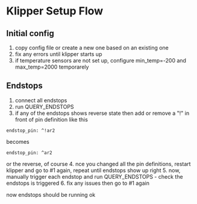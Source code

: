 # Klipper Setup Flow

## Initial config
1. copy config file or create a new one based on an existing one
2. fix any errors until klipper starts up
3. if temperature sensors are not set up, configure min_temp=-200 and max_temp=2000 temporarely

## Endstops
1. connect all endstops
2. run QUERY_ENDSTOPS
3. if any of the endstops shows reverse state then add or remove a "!" in front of pin definition like this
```
endstop_pin: ^!ar2
```
becomes
```
endstop_pin: ^ar2
```
or the reverse, of course
4. nce you changed all the pin definitions, restart klipper and go to #1 again, repeat until endstops show up right
5. now, manually trigger each endstop and run QUERY_ENDSTOPS - check the endstops is triggered
6. fix any issues then go to #1 again

now endstops should be running ok 
